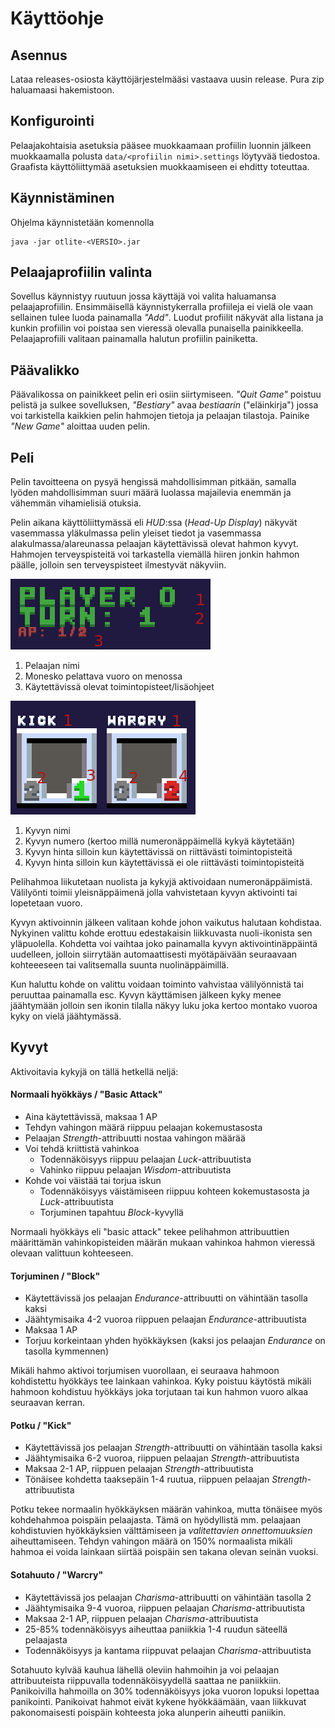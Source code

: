 # Käyttöohje

## Asennus

Lataa releases-osiosta käyttöjärjestelmääsi vastaava uusin release. Pura zip haluamaasi hakemistoon.

## Konfigurointi

Pelaajakohtaisia asetuksia pääsee muokkaamaan profiilin luonnin jälkeen muokkaamalla polusta `data/<profiilin nimi>.settings` löytyvää tiedostoa. Graafista käyttöliittymää asetuksien muokkaamiseen ei ehditty toteuttaa.

## Käynnistäminen

Ohjelma käynnistetään komennolla

```
java -jar otlite-<VERSIO>.jar
```


## Pelaajaprofiilin valinta
Sovellus käynnistyy ruutuun jossa käyttäjä voi valita haluamansa pelaajaprofiilin. Ensimmäisellä käynnistykerralla profiileja ei vielä ole vaan sellainen tulee luoda painamalla _"Add"_. Luodut profiilit näkyvät alla listana ja kunkin profiilin voi poistaa sen vieressä olevalla punaisella painikkeella. Pelaajaprofiili valitaan painamalla halutun profiilin painiketta.

## Päävalikko
Päävalikossa on painikkeet pelin eri osiin siirtymiseen. _"Quit Game"_ poistuu pelistä ja sulkee sovelluksen, _"Bestiary"_ avaa _bestiaarin_ ("eläinkirja") jossa voi tarkistella kaikkien pelin hahmojen tietoja ja pelaajan tilastoja. Painike _"New Game"_ aloittaa uuden pelin.

## Peli

Pelin tavoitteena on pysyä hengissä mahdollisimman pitkään, samalla lyöden mahdollisimman suuri määrä luolassa majailevia enemmän ja vähemmän vihamielisiä otuksia.

Pelin aikana käyttöliittymässä eli _HUD_:ssa (_Head-Up Display_) näkyvät vasemmassa yläkulmassa pelin yleiset tiedot ja vasemmassa alakulmassa/alareunassa pelaajan käytettävissä olevat hahmon kyvyt. Hahmojen terveyspisteitä voi tarkastella viemällä hiiren jonkin hahmon päälle, jolloin sen terveyspisteet ilmestyvät näkyviin.

![yleiset tiedot](images/GameInfo.png)

1. Pelaajan nimi
2. Monesko pelattava vuoro on menossa
3. Käytettävissä olevat toimintopisteet/lisäohjeet

![kyvyt](images/AbilityIcons.png)

1. Kyvyn nimi
2. Kyvyn numero (kertoo millä numeronäppäimellä kykyä käytetään)
3. Kyvyn hinta silloin kun käytettävissä on riittävästi toimintopisteitä
4. Kyvyn hinta silloin kun käytettävissä ei ole riittävästi toimintopisteitä

Pelihahmoa liikutetaan nuolista ja kykyjä aktivoidaan numeronäppäimistä. Välilyönti toimii yleisnäppäimenä jolla vahvistetaan kyvyn aktivointi tai lopetetaan vuoro.
    
Kyvyn aktivoinnin jälkeen valitaan kohde johon vaikutus halutaan kohdistaa. Nykyinen valittu kohde erottuu edestakaisin liikkuvasta nuoli-ikonista sen yläpuolella. Kohdetta voi vaihtaa joko painamalla kyvyn aktivointinäppäintä uudelleen, jolloin siirrytään automaattisesti myötäpäivään seuraavaan kohteeeseen tai valitsemalla suunta nuolinäppäimillä.

Kun haluttu kohde on valittu voidaan toiminto vahvistaa välilyönnistä tai peruuttaa painamalla esc. Kyvyn käyttämisen jälkeen kyky menee jäähtymään jolloin sen ikonin tilalla näkyy luku joka kertoo montako vuoroa kyky on vielä jäähtymässä.

## Kyvyt
Aktivoitavia kykyjä on tällä hetkellä neljä:

#### Normaali hyökkäys / "Basic Attack"
- Aina käytettävissä, maksaa 1 AP
- Tehdyn vahingon määrä riippuu pelaajan kokemustasosta
- Pelaajan _Strength_-attribuutti nostaa vahingon määrää
- Voi tehdä kriittistä vahinkoa
  - Todennäköisyys riippuu pelaajan _Luck_-attribuutista
  - Vahinko riippuu pelaajan _Wisdom_-attribuutista
- Kohde voi väistää tai torjua iskun
  - Todennäköisyys väistämiseen riippuu kohteen kokemustasosta ja _Luck_-attribuutista
  - Torjuminen tapahtuu _Block_-kyvyllä

Normaali hyökkäys eli "basic attack" tekee pelihahmon attribuuttien määrittämän vahinkopisteiden määrän mukaan vahinkoa hahmon vieressä olevaan valittuun kohteeseen.

#### Torjuminen / "Block"
- Käytettävissä jos pelaajan _Endurance_-attribuutti on vähintään tasolla kaksi
- Jäähtymisaika 4-2 vuoroa riippuen pelaajan _Endurance_-attribuutista
- Maksaa 1 AP
- Torjuu korkeintaan yhden hyökkäyksen (kaksi jos pelaajan _Endurance_ on tasolla kymmennen)

Mikäli hahmo aktivoi torjumisen vuorollaan, ei seuraava hahmoon kohdistettu hyökkäys tee lainkaan vahinkoa. Kyky poistuu käytöstä mikäli hahmoon kohdistuu hyökkäys joka torjutaan tai kun hahmon vuoro alkaa seuraavan kerran.

#### Potku / "Kick"
- Käytettävissä jos pelaajan _Strength_-attribuutti on vähintään tasolla kaksi
- Jäähtymisaika 6-2 vuoroa, riippuen pelaajan _Strength_-attribuutista
- Maksaa 2-1 AP, riippuen pelaajan _Strength_-attribuutista
- Tönäisee kohdetta taaksepäin 1-4 ruutua, riippuen pelaajan _Strength_-attribuutista

Potku tekee normaalin hyökkäyksen määrän vahinkoa, mutta tönäisee myös kohdehahmoa poispäin pelaajasta. Tämä on hyödyllistä mm. pelaajaan kohdistuvien hyökkäyksien välttämiseen ja _valitettavien onnettomuuksien_ aiheuttamiseen. Tehdyn vahingon määrä on 150% normaalista mikäli hahmoa ei voida lainkaan siirtää poispäin sen takana olevan seinän vuoksi.

#### Sotahuuto / "Warcry"
- Käytettävissä jos pelaajan _Charisma_-attribuutti on vähintään tasolla 2
- Jäähtymisaika 9-4 vuoroa, riippuen pelaajan _Charisma_-attribuutista
- Maksaa 2-1 AP, riippuen pelaajan _Charisma_-attribuutista
- 25-85% todennäköisyys aiheuttaa paniikkia 1-4 ruudun säteellä pelaajasta
- Todennäköisyys ja kantama riippuvat pelaajan _Charisma_-attribuutista

Sotahuuto kylvää kauhua lähellä oleviin hahmoihin ja voi pelaajan attribuuteista riippuvalla todennäköisyydellä saattaa ne paniikkiin. Panikoivilla hahmoilla on 30% todennäköisyys joka vuoron lopuksi lopettaa panikointi. Panikoivat hahmot eivät kykene hyökkäämään, vaan liikkuvat pakonomaisesti poispäin kohteesta joka alunperin aiheutti paniikin.